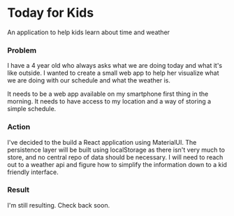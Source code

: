 # Today for Kids

An application to help kids learn about time and weather

### Problem

I have a 4 year old who always asks what we are doing today and what it's like outside. I wanted to create a small web app to help her visualize what we are doing with our schedule and what the weather is.

It needs to be a web app available on my smartphone first thing in the morning. It needs to have access to my location and a way of storing a simple schedule.

### Action

I've decided to the build a React application using MaterialUI. The persistence layer will be built using localStorage as there isn't very much to store, and no central repo of data should be necessary. I will need to reach out to a weather api and figure how to simplify the information down to a kid friendly interface.

### Result

I'm still resulting. Check back soon.
